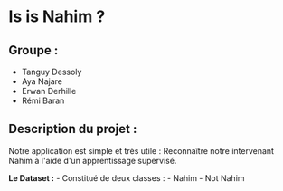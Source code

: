 # Is is Nahim ?
## Groupe :
- Tanguy Dessoly 
- Aya Najare 
- Erwan Derhille
- Rémi Baran 

 ## Description du projet :
 <p>
 Notre application est simple et très utile : Reconnaître notre intervenant Nahim à l'aide d'un apprentissage supervisé.
</p>
<b>Le Dataset :</b> 
- Constitué de deux classes :
    - Nahim 
    - Not Nahim 
